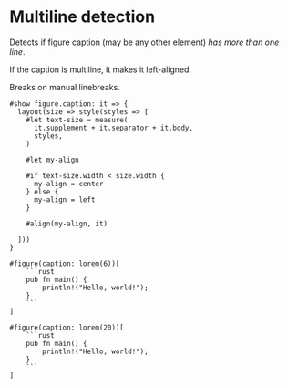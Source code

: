 # Multiline detection

Detects if figure caption (may be any other element) _has more than one line_.

If the caption is multiline, it makes it left-aligned.

<div class="warning">
 Breaks on manual linebreaks.
</div>

`````typ
#show figure.caption: it => {
  layout(size => style(styles => [
    #let text-size = measure(
      it.supplement + it.separator + it.body,
      styles,
    )

    #let my-align

    #if text-size.width < size.width {
      my-align = center
    } else {
      my-align = left
    }

    #align(my-align, it)

  ]))
}

#figure(caption: lorem(6))[
    ```rust
    pub fn main() {
        println!("Hello, world!");
    }
    ```
]

#figure(caption: lorem(20))[
    ```rust
    pub fn main() {
        println!("Hello, world!");
    }
    ```
]
`````
